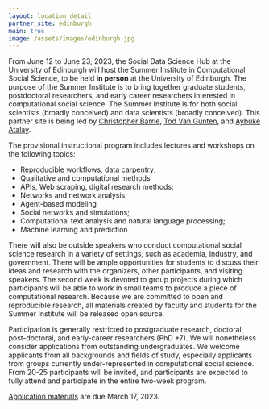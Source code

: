 ```yaml
---
layout: location_detail
partner_site: edinburgh
main: true
image: /assets/images/edinburgh.jpg
---
```


From June 12 to June 23, 2023, the Social Data Science Hub at the University of Edinburgh will host the Summer Institute in Computational Social Science, to be held **in person** at the University of Edinburgh. The purpose of the Summer Institute is to bring together graduate students, postdoctoral researchers, and early career researchers interested in computational social science. The Summer Institute is for both social scientists (broadly conceived) and data scientists (broadly conceived). This partner site is being led by [Christopher Barrie](https://www.cjbarrie.com/), [Tod Van Gunten](https://todvangunten.com/), and [Aybuke Atalay](https://www.sps.ed.ac.uk/staff/aybuke-atalay).

The provisional instructional program includes lectures and workshops on the following topics:
    
- Reproducible workflows, data carpentry;
- Qualitative and computational methods
- APIs, Web scraping, digital research methods;
- Networks and network analysis;
- Agent-based modeling
- Social networks and simulations;
- Computational text analysis and natural language processing;
- Machine learning and prediction

There will also be outside speakers who conduct computational social science research in a variety of settings, such as academia, industry, and government. There will be ample opportunities for students to discuss their ideas and research with the organizers, other participants, and visiting speakers. The second week is devoted to group projects during which participants will be able to work in small teams to produce a piece of computational research. Because we are committed to open and reproducible research, all materials created by faculty and students for the Summer Institute will be released open source.

Participation is generally restricted to postgraduate research, doctoral, post-doctoral, and early-career researchers (PhD +7). We will nonetheless consider applications from outstanding undergraduates. We welcome applicants from all backgrounds and fields of study, especially applicants from groups currently under-represented in computational social science. From 20-25 participants will be invited, and participants are expected to fully attend and participate in the entire two-week program.

[Application materials](https://compsocialscience.github.io/summer-institute/2023/edinburgh/apply) are due March 17, 2023.
